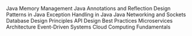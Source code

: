 Java Memory Management
Java Annotations and Reflection
Design Patterns in Java
Exception Handling in Java
Java Networking and Sockets
Database Design Principles
API Design Best Practices
Microservices Architecture
Event-Driven Systems
Cloud Computing Fundamentals